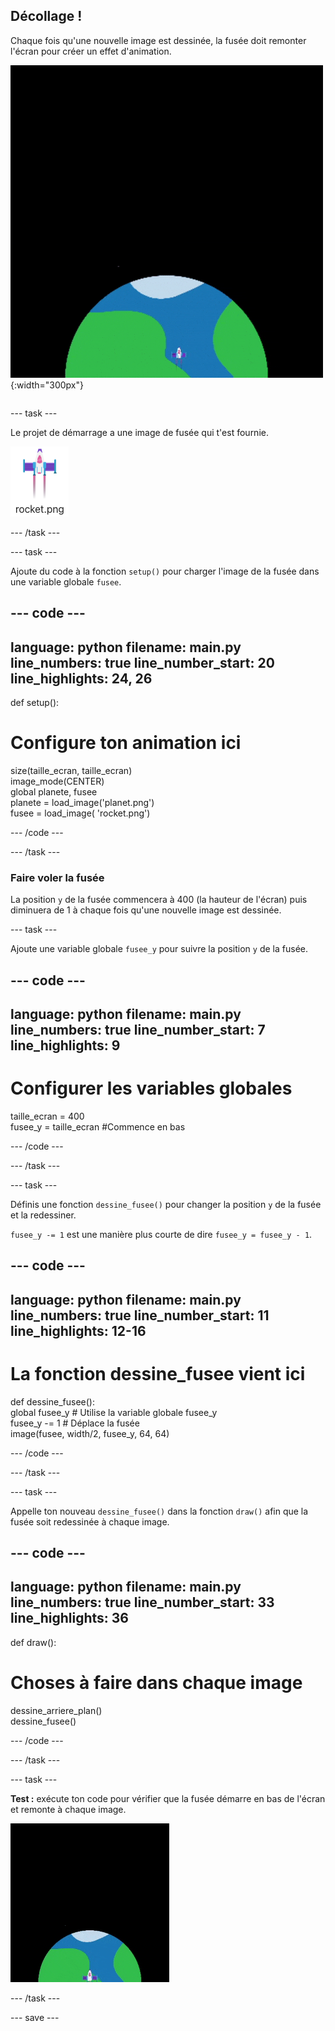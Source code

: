 ## Décollage !

<div style="display: flex; flex-wrap: wrap">
<div style="flex-basis: 200px; flex-grow: 1; margin-right: 15px;">
Chaque fois qu'une nouvelle image est dessinée, la fusée doit remonter l'écran pour créer un effet d'animation.
</div>
<div>

![Une fusée volant à vitesse constante du bas vers le haut de l'écran.](images/fly.gif){:width="300px"}

</div>
</div>

--- task ---

Le projet de démarrage a une image de fusée qui t'est fournie.

![Image de la fusée dans la galerie d'images de l'éditeur de code.](images/rocket_image.png)

--- /task ---

--- task ---

Ajoute du code à la fonction `setup()` pour charger l'image de la fusée dans une variable globale `fusee`.

--- code ---
---
language: python filename: main.py line_numbers: true line_number_start: 20
line_highlights: 24, 26
---

def setup():   
# Configure ton animation ici   
size(taille_ecran, taille_ecran)   
image_mode(CENTER)   
global planete, fusee   
planete = load_image('planet.png')    
fusee = load_image( 'rocket.png')

--- /code ---

--- /task ---

### Faire voler la fusée

La position `y` de la fusée commencera à 400 (la hauteur de l'écran) puis diminuera de 1 à chaque fois qu'une nouvelle image est dessinée.

--- task ---

Ajoute une variable globale `fusee_y` pour suivre la position `y` de la fusée.

--- code ---
---
language: python filename: main.py line_numbers: true line_number_start: 7
line_highlights: 9
---

# Configurer les variables globales
taille_ecran = 400    
fusee_y = taille_ecran #Commence en bas

--- /code ---

--- /task ---

--- task ---

Définis une fonction `dessine_fusee()` pour changer la position `y` de la fusée et la redessiner.

`fusee_y -= 1` est une manière plus courte de dire `fusee_y = fusee_y - 1`.

--- code ---
---
language: python filename: main.py line_numbers: true line_number_start: 11
line_highlights: 12-16
---

# La fonction dessine_fusee vient ici
def dessine_fusee():   
global fusee_y # Utilise la variable globale fusee_y    
fusee_y -= 1 # Déplace la fusée    
image(fusee, width/2, fusee_y, 64, 64)


--- /code ---

--- /task ---

--- task ---

Appelle ton nouveau `dessine_fusee()` dans la fonction `draw()` afin que la fusée soit redessinée à chaque image.

--- code ---
---
language: python filename: main.py line_numbers: true line_number_start: 33
line_highlights: 36
---

def draw():   
# Choses à faire dans chaque image   
dessine_arriere_plan()   
dessine_fusee()


--- /code ---

--- /task ---

--- task ---

**Test :** exécute ton code pour vérifier que la fusée démarre en bas de l'écran et remonte à chaque image.

![Animation de la fusée volant à mi-hauteur de l'écran.](images/rocket_fly.gif)

--- /task ---

--- save ---
